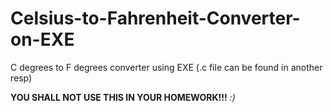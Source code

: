 # Celsius-to-Fahrenheit-Converter-on-EXE
C degrees to F degrees converter using EXE (.c file can be found in another resp)

**YOU SHALL NOT USE THIS IN YOUR HOMEWORK!!!**
_:)_
